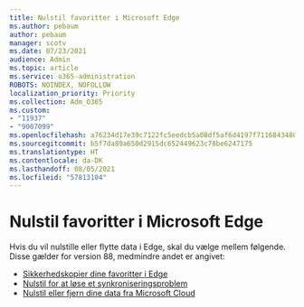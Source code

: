 ```yaml
---
title: Nulstil favoritter i Microsoft Edge
ms.author: pebaum
author: pebaum
manager: scotv
ms.date: 07/23/2021
audience: Admin
ms.topic: article
ms.service: o365-administration
ROBOTS: NOINDEX, NOFOLLOW
localization_priority: Priority
ms.collection: Adm_O365
ms.custom:
- "11937"
- "9007099"
ms.openlocfilehash: a76234d17e39c7122fc5eedcb5a08df5af6d4197f71168434806ebd9f2a92346
ms.sourcegitcommit: b5f7da89a650d2915dc652449623c78be6247175
ms.translationtype: HT
ms.contentlocale: da-DK
ms.lasthandoff: 08/05/2021
ms.locfileid: "57813104"
---
```

# <a name="reset-favorites-in-microsoft-edge"></a>Nulstil favoritter i Microsoft Edge

Hvis du vil nulstille eller flytte data i Edge, skal du vælge mellem følgende. Disse gælder for version 88, medmindre andet er angivet: 

- [Sikkerhedskopier dine favoritter i Edge](/deployedge/edge-learnmore-reset-data-in-cloud#back-up-your-favorites)
- [Nulstil for at løse et synkroniseringsproblem](/deployedge/edge-learnmore-reset-data-in-cloud#perform-a-reset-to-fix-a-synchronization-problem)
- [Nulstil eller fjern dine data fra Microsoft Cloud](/deployedge/edge-learnmore-reset-data-in-cloud#perform-a-reset-to-remove-your-data-from-microsofts-cloud)